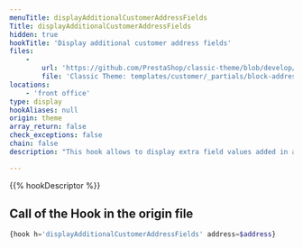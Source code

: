```yaml
---
menuTitle: displayAdditionalCustomerAddressFields
Title: displayAdditionalCustomerAddressFields
hidden: true
hookTitle: 'Display additional customer address fields'
files:
    -
        url: 'https://github.com/PrestaShop/classic-theme/blob/develop/templates/customer/_partials/block-address.tpl'
        file: 'Classic Theme: templates/customer/_partials/block-address.tpl'
locations:
    - 'front office'
type: display
hookAliases: null
origin: theme
array_return: false
check_exceptions: false
chain: false
description: "This hook allows to display extra field values added in an address form using hook 'additionalCustomerAddressFields'"

---
```


{{% hookDescriptor %}}

## Call of the Hook in the origin file

```php
{hook h='displayAdditionalCustomerAddressFields' address=$address}
```
